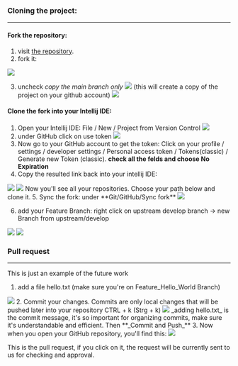 

### Cloning the project:
<hr>

#### Fork the repository:
1. visit <a href="https://github.com/Shaco74/SWE-MehrMarkt" target="_blank"> the repository</a>.
2. fork it:
 <img src="../../static/img/Git Clone Tutorial/Fork.png"/>
 
3. uncheck *copy the main branch only*
   <img src="../../static/img/Git Clone Tutorial/copy all branches.png"/>
   (this will create a copy of the project on your github account)
   <img src="../../static/img/Git Clone Tutorial/Fork result.png"/>


#### Clone the fork into your Intellij IDE:

1. Open your Intellij IDE:
 File / New / Project from Version Control
   <img src="../../static/img/Git Clone Tutorial/version control.png"/>
2. under GitHub click on use token
   <img src="../../static/img/Git Clone Tutorial/use token.png"/>
3. Now go to your GitHub account to get the token:
Click on your profile / settings / developer settings / Personal access token / Tokens(classic) / Generate new Token (classic).
**check all the felds and choose No Expiration**
4. Copy the resulted link back into your intellij IDE:
 <img src="../../static/img/Git Clone Tutorial/token.png"/>
<img src="../../static/img/Git Clone Tutorial/cloning from intellij.png"/>
Now you'll see all your repositories. Choose your path below and clone it.
5. Sync the fork: under **Git/GitHub/Sync fork**
<img src="../../static/img/Git Clone Tutorial/Sync fork.png"/>

6. add your Feature Branch:
right click on upstream develop branch -> new Branch from upstream/develop
<img src="../../static/img/Git Clone Tutorial/Feature branch.png"/>
   <img src="../../static/img/Git Clone Tutorial/Feature branch Hello World.png"/>


### Pull request


<hr>
This is just an example of the future work

1. add a file hello.txt (make sure you're on Feature_Hello_World Branch)
<img src="../../static/img/Git Clone Tutorial/hello.txt.png"/>
2. Commit your changes. Commits are only local changes that will be pushed later into your repository
CTRL + k (Strg + k) 
<img src="../../static/img/Git Clone Tutorial/commit.png" /> 
_adding hello.txt_ is the commit message, it's so important for organizing commits, make sure it's understandable and efficient.
Then **_Commit and Push_**
3. Now when you open your GitHub repository, you'll find this:
<img src="../../static/img/Git Clone Tutorial/compare and pull request.png"/>

This is the pull request, if you click on it, the request will be currently sent to us for checking and approval. 
